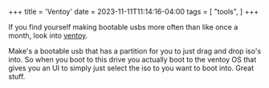 +++
title = 'Ventoy'
date = 2023-11-11T11:14:16-04:00
tags = [
    "tools",
]
+++

If you find yourself making bootable usbs more often than like once a month, look into [ventoy](https://www.ventoy.net).
<!--more-->
Make's a bootable usb that has a partition for you to just drag and drop iso's into. So when you boot to this drive you actually boot to the ventoy OS that gives you an UI to simply just select the iso to you want to boot into. Great stuff.
